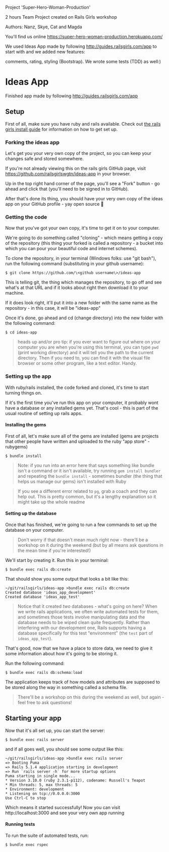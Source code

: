 Project 'Super-Hero-Woman-Production'

2 hours Team Project created on Rails Girls workshop

Authors: Nanz, Skye, Cat and Magda

You'll find us online  https://super-hero-woman-production.herokuapp.com/

We used Ideas App made by following http://guides.railsgirls.com/app to start with and we added new features:

comments, rating, styling (Bootstrap). We wrote some tests (TDD) as well:)




# Ideas App

Finished app made by following http://guides.railsgirls.com/app

## Setup

First of all, make sure you have ruby and rails available. Check out [the
rails girls install guide][rg-install] for information on how to get set up.

[rg-install]: http://guides.railsgirls.com/install

### Forking the ideas app

Let's get you your very own copy of the project, so you can keep your changes
safe and stored somewhere.

If you're not already viewing this on the rails girls GitHub page, visit
https://github.com/railsgirlswgtn/ideas-app in your browser.

Up in the top right hand corner of the page, you'll see a "Fork" button - go
ahead and click that (you'll need to be signed in to GitHub).

After that's done its thing, you should have your very own copy of the ideas
app on your GitHub profile - yay open source 🎉

### Getting the code

Now that you've got your own copy, it's time to get it on to your computer.

We're going to do something called "cloning" - which means getting a copy of
the repository (this thing your forked is called a repository - a bucket into
which you can pour your beautiful code and internet schemes).

To clone the repository, in your terminal (Windows folks: use "git bash"), run
the following command (substituting in your github username):

    $ git clone https://github.com/\<github username\>/ideas-app

This is telling git, the thing which manages the repository, to go off and see
what's at that URL and if it looks about right then download it to your
machine.

If it does look right, it'll put it into a new folder with the same name as the
repository - in this case, it will be "ideas-app"

Once it's done, go ahead and cd (change directory) into the new folder with the
following command:

    $ cd ideas-app

> heads up and/or pro tip: if you ever want to figure out where on your
> computer you are when you're using this terminal, you can type `pwd` (print
> working directory) and it will tell you the path to the current directory.
> Then if you need to, you can find it with the visual file browser or some
> other program, like a text editor. Handy.

### Setting up the app

With ruby/rails installed, the code forked and cloned, it's time to start
turning things on.

If it's the first time you've run this app on your computer, it probably wont
have a database or any installed gems yet. That's cool - this is part of the
usual routine of setting up rails apps.

#### Installing the gems

First of all, let's make sure all of the gems are installed (gems are projects
that other people have written and uploaded to the ruby "app store" - rubygems)

    $ bundle install

> Note: if you run into an error here that says something like bundle isn't a
> command or it isn't available, try running `gem install bundler` and
> repeating the `bundle install` - sometimes bundler (the thing that helps us
> manage our gems) isn't installed with Ruby

> If you see a different error related to `pg`, grab a coach and they can help
> out. This is pretty common, but it's a lengthy explanation so it might take
> up the whole readme

#### Setting up the database

Once that has finished, we're going to run a few commands to set up the
database on your computer.

> Don't worry if that doesn't mean much right now - there'll be a workshop on
> it during the weekend (but by all means ask questions in the mean time if
> you're interested!)

We'll start by creating it. Run this in your terminal:

    $ bundle exec rails db:create

That should show you some output that looks a bit like this:

```
~/git/railsgirls/ideas-app >bundle exec rails db:create
Created database 'ideas_app_development'
Created database 'ideas_app_test'
```

> Notice that it created _two_ databases - what's going on here?
> When we write rails applications, we often write automated tests for them,
> and sometimes those tests involve manipulating data and the database needs to
> be wiped clean quite frequently. Rather than interfering with our development
> one, Rails supports having a database specifically for this test
> "environment" (the `test` part of `ideas_app_test`).

That's good, now that we have a place to store data, we need to give it some
information about how it's going to be storing it.

Run the following command:

    $ bundle exec rails db:schema:load

The application keeps track of how models and attributes are supposed to be
stored along the way in something called a schema file.

> There'll be a workshop on this during the weekend as well, but again - feel
> free to ask questions!

## Starting your app

Now that it's all set up, you can start the server:

    $ bundle exec rails server

and if all goes well, you should see some output like this:

```
~/git/railsgirls/ideas-app >bundle exec rails server
=> Booting Puma
=> Rails 5.1.4 application starting in development
=> Run `rails server -h` for more startup options
Puma starting in single mode...
* Version 3.10.0 (ruby 2.3.1-p112), codename: Russell's Teapot
* Min threads: 5, max threads: 5
* Environment: development
* Listening on tcp://0.0.0.0:3000
Use Ctrl-C to stop
```

Which means it started successfully! Now you can visit http://localhost:3000
and see your very own app running

#### Running tests

To run the suite of automated tests, run:

    $ bundle exec rspec
